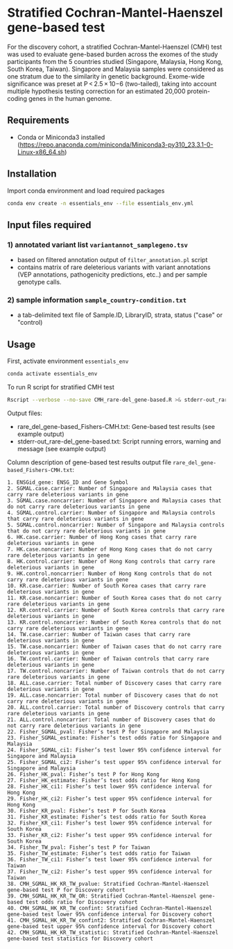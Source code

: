 # Stratified Cochran-Mantel-Haenszel gene-based test
For the discovery cohort, a stratified Cochran-Mantel-Haenszel (CMH) test was used to evaluate gene-based burden across the exomes of the study participants from the 5 countries studied (Singapore, Malaysia, Hong Kong, South Korea, Taiwan). Singapore and Malaysia samples were considered as one stratum due to the similarity in genetic background. Exome-wide significance was preset at P < 2.5 × 10−6 (two-tailed), taking into account multiple hypothesis testing correction for an estimated 20,000 protein-coding genes in the human genome. 

## Requirements
- Conda or Miniconda3 installed (https://repo.anaconda.com/miniconda/Miniconda3-py310_23.3.1-0-Linux-x86_64.sh)

## Installation
Import conda environment and load required packages

```bash
conda env create -n essentials_env --file essentials_env.yml
```

## Input files required
### 1)	annotated variant list `variantannot_samplegeno.tsv`
- based on filtered annotation output of `filter_annotation.pl` script
- contains matrix of rare deleterious variants with variant annotations (VEP annotations, pathogenicity predictions, etc..) and per sample genotype calls.

### 2) sample information `sample_country-condition.txt`
- a tab-delimited text file of Sample.ID, LibraryID, strata, status ("case" or "control)
  
  
## Usage
First, activate environment `essentials_env`

```bash
conda activate essentials_env
```

To run R script for stratified CMH test
```bash
Rscript --verbose --no-save CMH_rare-del_gene-based.R >& stderr-out_rare-del_gene-based.txt
```

Output files: 
- rare_del_gene-based_Fishers-CMH.txt: Gene-based test results (see example output)
- stderr-out_rare-del_gene-based.txt: Script running errors, warning and message (see example output)


Column description of gene-based test results output file `rare_del_gene-based_Fishers-CMH.txt`:
```
1. ENSGid_gene: ENSG_ID and Gene Symbol
2. SGMAL.case.carrier: Number of Singapore and Malaysia cases that carry rare deleterious variants in gene
3. SGMAL.case.noncarrier: Number of Singapore and Malaysia cases that do not carry rare deleterious variants in gene
4. SGMAL.control.carrier: Number of Singapore and Malaysia controls that carry rare deleterious variants in gene
5. SGMAL.control.noncarrier: Number of Singapore and Malaysia controls that do not carry rare deleterious variants in gene
6. HK.case.carrier: Number of Hong Kong cases that carry rare deleterious variants in gene
7. HK.case.noncarrier: Number of Hong Kong cases that do not carry rare deleterious variants in gene
8. HK.control.carrier: Number of Hong Kong controls that carry rare deleterious variants in gene
9. HK.control.noncarrier: Number of Hong Kong controls that do not carry rare deleterious variants in gene
10. KR.case.carrier: Number of South Korea cases that carry rare deleterious variants in gene
11. KR.case.noncarrier: Number of South Korea cases that do not carry rare deleterious variants in gene
12. KR.control.carrier: Number of South Korea controls that carry rare deleterious variants in gene
13. KR.control.noncarrier: Number of South Korea controls that do not carry rare deleterious variants in gene
14. TW.case.carrier: Number of Taiwan cases that carry rare deleterious variants in gene
15. TW.case.noncarrier: Number of Taiwan cases that do not carry rare deleterious variants in gene
16. TW.control.carrier: Number of Taiwan controls that carry rare deleterious variants in gene
17. TW.control.noncarrier: Number of Taiwan controls that do not carry rare deleterious variants in gene
18. ALL.case.carrier: Total number of Discovery cases that carry rare deleterious variants in gene
19. ALL.case.noncarrier: Total number of Discovery cases that do not carry rare deleterious variants in gene
20. ALL.control.carrier: Total number of Discovery controls that carry rare deleterious variants in gene
21. ALL.control.noncarrier: Total number of Discovery cases that do not carry rare deleterious variants in gene
22. Fisher_SGMAL_pval: Fisher’s test P for Singapore and Malaysia
23. Fisher_SGMAL_estimate: Fisher’s test odds ratio for Singapore and Malaysia 
24. Fisher_SGMAL_ci1: Fisher’s test lower 95% confidence interval for Singapore and Malaysia
25. Fisher_SGMAL_ci2: Fisher’s test upper 95% confidence interval for Singapore and Malaysia
26. Fisher_HK_pval: Fisher’s test P for Hong Kong
27. Fisher_HK_estimate: Fisher’s test odds ratio for Hong Kong
28. Fisher_HK_ci1: Fisher’s test lower 95% confidence interval for Hong Kong
29. Fisher_HK_ci2: Fisher’s test upper 95% confidence interval for Hong Kong
30. Fisher_KR_pval: Fisher’s test P for South Korea
31. Fisher_KR_estimate: Fisher’s test odds ratio for South Korea
32. Fisher_KR_ci1: Fisher’s test lower 95% confidence interval for South Korea
33. Fisher_KR_ci2: Fisher’s test upper 95% confidence interval for South Korea 
34. Fisher_TW_pval: Fisher’s test P for Taiwan 
35. Fisher_TW_estimate: Fisher’s test odds ratio for Taiwan 
36. Fisher_TW_ci1: Fisher’s test lower 95% confidence interval for Taiwan 
37. Fisher_TW_ci2: Fisher’s test upper 95% confidence interval for Taiwan 
38. CMH_SGMAL_HK_KR_TW_pvalue: Stratified Cochran-Mantel-Haenszel gene-based test P for Discovery cohort
39. CMH_SGMAL_HK_KR_TW_OR: Stratified Cochran-Mantel-Haenszel gene-based test odds ratio for Discovery cohort
40. CMH_SGMAL_HK_KR_TW_confint: Stratified Cochran-Mantel-Haenszel gene-based test lower 95% confidence interval for Discovery cohort
41. CMH_SGMAL_HK_KR_TW_confint2: Stratified Cochran-Mantel-Haenszel gene-based test upper 95% confidence interval for Discovery cohort
42. CMH_SGMAL_HK_KR_TW_statistic: Stratified Cochran-Mantel-Haenszel gene-based test statistics for Discovery cohort
```
